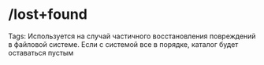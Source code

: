 # /lost+found

Tags: Используется на случай частичного восстановления повреждений в файловой системе. Если с системой все в порядке, каталог будет оставаться пустым